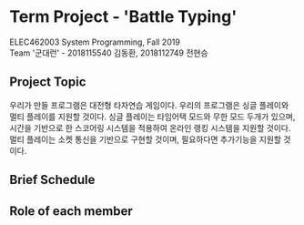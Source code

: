 # Term Project - 'Battle Typing'

ELEC462003 System Programming, Fall 2019  
Team '군대런' - 2018115540 김동환, 2018112749 전현승  

## Project Topic
우리가 만들 프로그램은 대전형 타자연습 게임이다. 우리의 프로그램은 싱글 플레이와 멀티 플레이를 지원할 것이다. 싱글 플레이는 타임어택 모드와 무한 모드 두개가 있으며, 시간을 기반으로 한 스코어링 시스템을 적용하여 온라인 랭킹 시스템을 지원할 것이다. 멀티 플레이는 소켓 통신을 기반으로 구현할 것이며, 필요하다면 추가기능을 지원할 것이다.

## Brief Schedule

## Role of each member
